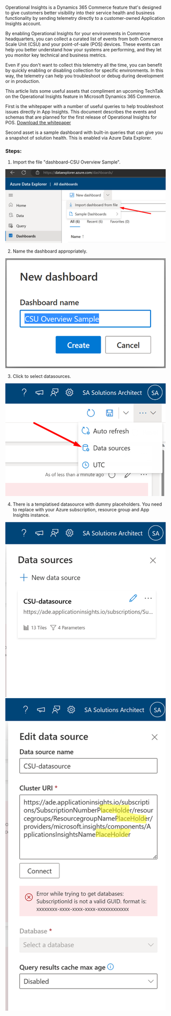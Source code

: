 Operational Insights is a Dynamics 365 Commerce feature that's designed to give customers better visibility into their service health and business functionality by sending telemetry directly to a customer-owned Application Insights account.

By enabling Operational Insights for your environments in Commerce headquarters, you can collect a curated list of events from both Commerce Scale Unit (CSU) and your point-of-sale (POS) devices. These events can help you better understand how your systems are performing, and they let you monitor key technical and business metrics.

Even if you don't want to collect this telemetry all the time, you can benefit by quickly enabling or disabling collection for specific environments. In this way, the telemetry can help you troubleshoot or debug during development or in production.

This article lists some useful assets that compliment an upcoming TechTalk on the Operational Insights feature in Microsoft Dynamics 365 Commerce.
<Replace with Link to TT here>

First is the whitepaper with a number of useful queries to help troubleshoot issues directly in App Insights. This document describes the events and schemas that are planned for the first release of Operational Insights for POS. [Download the whitepaper](https://download.microsoft.com/download/9/2/b/92be35b0-0e24-4a4d-940d-6f4db29791c0/Operational-Insights-Commerce-POS-events-queries.pdf)

Second asset is a sample dashboard with built-in queries that can give you a snapshot of solution health. This is enabled via Azure Data Explorer.

### Steps:
  1. Import the file "dashboard-CSU Overview Sample".
  
  ![1ImportSample](1ImportSample.png)

  2. Name the dashboard appropriately.
  
  ![2EditName](2EditName.png) 
  
  
  3. Click to select datasources. 
  
  ![3Datasource](3Datasource.png) 
  
  4. There is a templatised datasource with dummy placeholders. You need to replace with your Azure subscription, resource group and App Insights instance.
  
   ![4DatasourceEdit](4DatasourceEdit.png) 
   ![5DatasourceSet](5DatasourceSet.png) 
    
  
